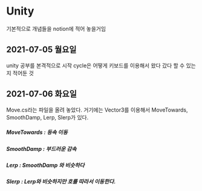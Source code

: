 # Unity
기본적으로 개념들을 notion에 적어 놓을거임 

## 2021-07-05 월요일

unity 공부를 본격적으로 시작 cycle은 어떻게 키보드를 이용해서 왔다 갔다 할 수 있는지 적어둔 것

## 2021-07-06 화요일

Move.cs라는 파일을 올려 놓았다. 거기에는 Vector3를 이용해서 MoveTowards, SmoothDamp, Lerp, Slerp가 있다.

##### MoveTowards : 등속 이동
##### SmoothDamp : 부드러운 감속 
##### Lerp : SmoothDamp 와 비슷하다
##### Slerp : Lerp와 비슷하지만 호를 따라서 이동한다.

